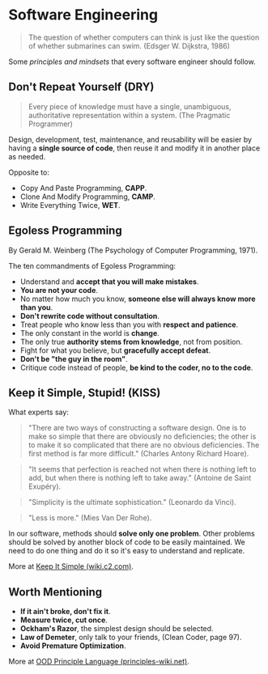 # Software Engineering

>The question of whether computers can think is just like the question of whether submarines can swim. (Edsger W. Dijkstra, 1986)

Some *principles and mindsets* that every software engineer should follow.

## Don't Repeat Yourself (DRY)

>Every piece of knowledge must have a single, unambiguous, authoritative representation within a system. (The Pragmatic Programmer)

Design, development, test, maintenance, and reusability will be easier by having a **single source of code**, then reuse it and modify it in another place as needed.

Opposite to:

- Copy And Paste Programming, **CAPP**.
- Clone And Modify Programming, **CAMP**.
- Write Everything Twice, **WET**.

## Egoless Programming

By Gerald M. Weinberg (The Psychology of Computer Programming, 1971).

The ten commandments of Egoless Programming:

- Understand and **accept that you will make mistakes**.
- **You are not your code**.
- No matter how much you know, **someone else will always know more than you**.
- **Don't rewrite code without consultation**.
- Treat people who know less than you with **respect and patience**.
- The only constant in the world is **change**.
- The only true **authority stems from knowledge**, not from position.
- Fight for what you believe, but **gracefully accept defeat**.
- **Don't be "the guy in the room"**.
- Critique code instead of people, **be kind to the coder, no to the code**.

## Keep it Simple, Stupid! (KISS)

What experts say:

>"There are two ways of constructing a software design. One is to make so simple that there are obviously no deficiencies; the other is to make it so complicated that there are no obvious deficiencies. The first method is far more difficult." (Charles Antony Richard Hoare).

>"It seems that perfection is reached not when there is nothing left to add, but when there is nothing left to take away." (Antoine de Saint Exupéry).

>"Simplicity is the ultimate sophistication." (Leonardo da Vinci).

>"Less is more." (Mies Van Der Rohe).

In our software, methods should **solve only one problem**. Other problems should be solved by another block of code to be easily maintained. We need to do one thing and do it so it's easy to understand and replicate.

More at [Keep It Simple (wiki.c2.com)](https://wiki.c2.com/?KeepItSimple).

## Worth Mentioning

- **If it ain't broke, don't fix it**.
- **Measure twice, cut once**.
- **Ockham's Razor**, the simplest design should be selected.
- **Law of Demeter**, only talk to your friends, (Clean Coder, page 97).
- **Avoid Premature Optimization**.

More at [OOD Principle Language (principles-wiki.net)](http://principles-wiki.net/collections:ood_principle_language).
